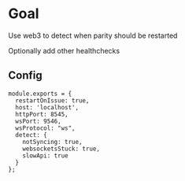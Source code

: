 # Goal
Use web3 to detect when parity should be restarted

Optionally add other healthchecks

## Config

```
module.exports = {
  restartOnIssue: true,
  host: 'localhost',
  httpPort: 8545,
  wsPort: 9546,
  wsProtocol: "ws",
  detect: {
    notSyncing: true,
    websocketsStuck: true,
    slowApi: true
  }
};
```
